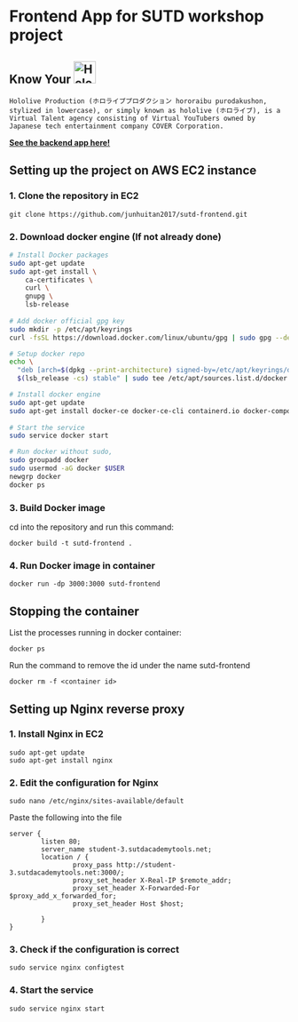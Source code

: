 # Frontend App for SUTD workshop project

## Know Your <img src="https://upload.wikimedia.org/wikipedia/commons/thumb/d/df/Hololive_Production_logo.svg/2560px-Hololive_Production_logo.svg.png" alt="Hololive Logo" height="40px"/>

`Hololive Production (ホロライブプロダクション hororaibu purodakushon, stylized in lowercase), or simply known as hololive (ホロライブ), is a Virtual Talent agency consisting of Virtual YouTubers owned by Japanese tech entertainment company COVER Corporation.`

[**See the backend app here!**](https://github.com/junhuitan2017/sutd-backend)

## Setting up the project on AWS EC2 instance
### 1. Clone the repository in EC2
```
git clone https://github.com/junhuitan2017/sutd-frontend.git
```

### 2. Download docker engine (If not already done)
```sh
# Install Docker packages
sudo apt-get update
sudo apt-get install \
    ca-certificates \
    curl \
    gnupg \
    lsb-release
    
# Add docker official gpg key
sudo mkdir -p /etc/apt/keyrings
curl -fsSL https://download.docker.com/linux/ubuntu/gpg | sudo gpg --dearmor -o /etc/apt/keyrings/docker.gpg

# Setup docker repo
echo \
  "deb [arch=$(dpkg --print-architecture) signed-by=/etc/apt/keyrings/docker.gpg] https://download.docker.com/linux/ubuntu \
  $(lsb_release -cs) stable" | sudo tee /etc/apt/sources.list.d/docker.list > /dev/null

# Install docker engine
sudo apt-get update
sudo apt-get install docker-ce docker-ce-cli containerd.io docker-compose-plugin
 
# Start the service
sudo service docker start

# Run docker without sudo,
sudo groupadd docker
sudo usermod -aG docker $USER
newgrp docker 
docker ps 
```

### 3. Build Docker image
cd into the repository and run this command:
```
docker build -t sutd-frontend .
```

### 4. Run Docker image in container
```
docker run -dp 3000:3000 sutd-frontend
```

## Stopping the container
List the processes running in docker container:
```
docker ps
```
Run the command to remove the id under the name sutd-frontend
```
docker rm -f <container id>
```

## Setting up Nginx reverse proxy
### 1. Install Nginx in EC2
```
sudo apt-get update
sudo apt-get install nginx
```

### 2. Edit the configuration for Nginx
```
sudo nano /etc/nginx/sites-available/default
```
Paste the following into the file
```
server {
        listen 80;
        server_name student-3.sutdacademytools.net;
        location / {
                proxy_pass http://student-3.sutdacademytools.net:3000/;
                proxy_set_header X-Real-IP $remote_addr;
                proxy_set_header X-Forwarded-For $proxy_add_x_forwarded_for;
                proxy_set_header Host $host;

        }
}
```

### 3. Check if the configuration is correct
```
sudo service nginx configtest
```

### 4. Start the service
```
sudo service nginx start
```
